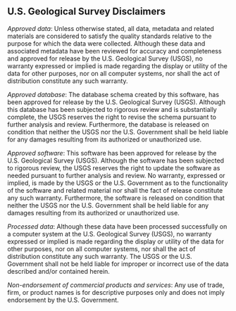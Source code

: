 ## U.S. Geological Survey Disclaimers

*Approved data*: Unless otherwise stated, all data, metadata and related
materials are considered to satisfy the quality standards relative to
the purpose for which the data were collected. Although these data and
associated metadata have been reviewed for accuracy and completeness and
approved for release by the U.S. Geological Survey (USGS), no warranty
expressed or implied is made regarding the display or utility of the
data for other purposes, nor on all computer systems, nor shall the act
of distribution constitute any such warranty.

*Approved database*: The database schema created by this software, has
been approved for release by the U.S. Geological Survey (USGS). Although
this database has been subjected to rigorous review and is substantially
complete, the USGS reserves the right to revise the schema pursuant to
further analysis and review. Furthermore, the database is released on
condition that neither the USGS nor the U.S. Government shall be held
liable for any damages resulting from its authorized or unauthorized
use.

*Approved software*: This software has been approved for release by the
U.S. Geological Survey (USGS). Although the software has been subjected
to rigorous review, the USGS reserves the right to update the software
as needed pursuant to further analysis and review. No warranty,
expressed or implied, is made by the USGS or the U.S. Government as to
the functionality of the software and related material nor shall the
fact of release constitute any such warranty. Furthermore, the software
is released on condition that neither the USGS nor the U.S. Government
shall be held liable for any damages resulting from its authorized or
unauthorized use.

*Processed data*: Although these data have been processed successfully
on a computer system at the U.S. Geological Survey (USGS), no warranty
expressed or implied is made regarding the display or utility of the
data for other purposes, nor on all computer systems, nor shall the act
of distribution constitute any such warranty. The USGS or the U.S.
Government shall not be held liable for improper or incorrect use of the
data described and/or contained herein.

*Non-endorsement of commercial products and services*: Any use of trade,
firm, or product names is for descriptive purposes only and does not
imply endorsement by the U.S. Government.